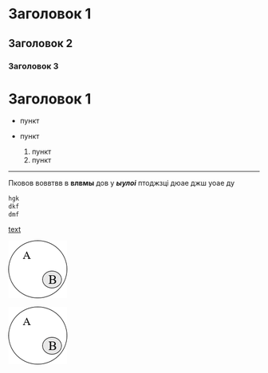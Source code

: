 # Заголовок 1
## Заголовок 2
### Заголовок 3

Заголовок 1
=

* пункт
* пункт

    1. пункт
    2. пункт

*****

Пковов воввтвв в **влвмы**  дов  у  ***ыулоі***   птоджзці   дюае джш  уоае ду

```
hgk
dkf
dmf
```

[text](https://www.google.com/search?q=%D0%BF%D0%B5%D1%80%D0%B5%D0%B2%D0%BE%D0%B4%D1%87%D0%B8%D0%BA+%D1%81+%D0%B0%D0%BD%D0%B3%D0%BB%D0%B8%D0%B9%D1%81%D0%BA%D0%BE%D0%B3%D0%BE+%D0%BD%D0%B0+%D1%80%D1%83%D1%81%D1%81%D0%BA%D0%B8%D0%B9&sca_esv=b403c232d5a77298&sxsrf=ADLYWILRlDKgPic86JyY6f0NgUQMlT6aZg%3A1736608665099&ei=mYuCZ7zWBdHEwPAPt7Pk-Qw&oq=%D0%BF%D0%B5%D1%80%D0%B5%D0%B2%D0%BE%D0%B4%D1%87%D0%B8%D0%BA+&gs_lp=Egxnd3Mtd2l6LXNlcnAiFdC_0LXRgNC10LLQvtC00YfQuNC6ICoCCAAyChAjGIAEGCcYigUyDRAAGIAEGLEDGEMYigUyBRAAGIAEMgsQABiABBixAxiDATIFEAAYgAQyCBAAGIAEGLEDMggQABiABBixAzIFEAAYgAQyCBAAGIAEGLEDMggQABiABBixA0i_DVCcAlicAnABeAGQAQCYAV6gAV6qAQExuAEByAEA-AEBmAICoAJ4wgIHECMYsAMYJ8ICChAAGLADGNYEGEfCAg0QABiABBiwAxhDGIoFwgIREAAYgAQYsAMYARhDGIoFGAqYAwCIBgGQBgySBwMxLjGgB6gK&sclient=gws-wiz-serps)

![picture](img/Рисунок3.png)

[![picture](img/Рисунок3.png)](https://www.google.com/search?q=%D0%BF%D0%B5%D1%80%D0%B5%D0%B2%D0%BE%D0%B4%D1%87%D0%B8%D0%BA+%D1%81+%D0%B0%D0%BD%D0%B3%D0%BB%D0%B8%D0%B9%D1%81%D0%BA%D0%BE%D0%B3%D0%BE+%D0%BD%D0%B0+%D1%80%D1%83%D1%81%D1%81%D0%BA%D0%B8%D0%B9&sca_esv=b403c232d5a77298&sxsrf=ADLYWILRlDKgPic86JyY6f0NgUQMlT6aZg%3A1736608665099&ei=mYuCZ7zWBdHEwPAPt7Pk-Qw&oq=%D0%BF%D0%B5%D1%80%D0%B5%D0%B2%D0%BE%D0%B4%D1%87%D0%B8%D0%BA+&gs_lp=Egxnd3Mtd2l6LXNlcnAiFdC_0LXRgNC10LLQvtC00YfQuNC6ICoCCAAyChAjGIAEGCcYigUyDRAAGIAEGLEDGEMYigUyBRAAGIAEMgsQABiABBixAxiDATIFEAAYgAQyCBAAGIAEGLEDMggQABiABBixAzIFEAAYgAQyCBAAGIAEGLEDMggQABiABBixA0i_DVCcAlicAnABeAGQAQCYAV6gAV6qAQExuAEByAEA-AEBmAICoAJ4wgIHECMYsAMYJ8ICChAAGLADGNYEGEfCAg0QABiABBiwAxhDGIoFwgIREAAYgAQYsAMYARhDGIoFGAqYAwCIBgGQBgySBwMxLjGgB6gK&sclient=gws-wiz-serps)







